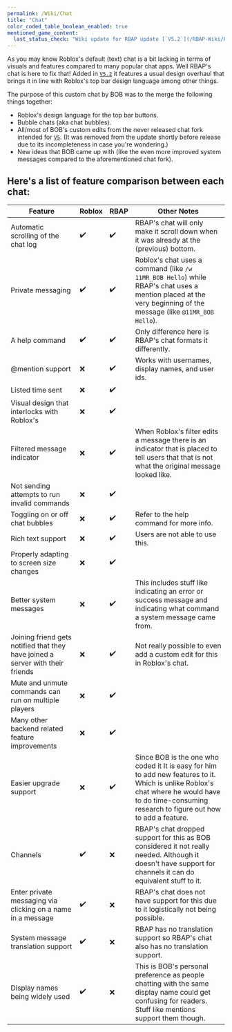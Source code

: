 ```yaml
---
permalink: /Wiki/Chat
title: "Chat"
color_coded_table_boolean_enabled: true
mentioned_game_content:
  last_status_check: "Wiki update for RBAP update [`V5.2`](/RBAP-Wiki/Posts/Update-Log/5-2-0)"
---
```


As you may know Roblox's default (text) chat is a bit lacking in terms of visuals and features compared to many popular chat apps. Well RBAP's chat is here to fix that! Added in [`V5.2`](/RBAP-Wiki/Posts/Update-Log/5-2-0) it features a usual design overhaul that brings it in line with Roblox's top bar design language among other things.

The purpose of this custom chat by BOB was to the merge the following things together:
* Roblox's design language for the top bar buttons.
* Bubble chats (aka chat bubbles).
* All/most of BOB's custom edits from the never released chat fork intended for [`V5`](/RBAP-Wiki/Posts/Update-Log/5-0-0). (It was removed from the update shortly before release due to its incompleteness in case you're wondering.)
* New ideas that BOB came up with (like the even more improved system messages compared to the aforementioned chat fork).

## Here's a list of feature comparison between each chat:

| Feature | Roblox | RBAP | Other Notes |
|-|-|-|-|
| Automatic scrolling of the chat log												| ✔️ | ✔️ | RBAP's chat will only make it scroll down when it was already at the (previous) bottom. |
| Private messaging																	| ✔️ | ✔️ | Roblox's chat uses a command (like `/w 11MR_BOB Hello`) while RBAP's chat uses a mention placed at the very beginning of the message (like `@11MR_BOB Hello`). |
| A help command																	| ✔️ | ✔️ | Only difference here is RBAP's chat formats it differently. |
| @mention support																	| ❌ | ✔️ | Works with usernames, display names, and user ids. |
| Listed time sent																	| ❌ | ✔️ |  |
| Visual design that interlocks with Roblox's										| ❌ | ✔️ |  |
| Filtered message indicator														| ❌ | ✔️ | When Roblox's filter edits a message there is an indicator that is placed to tell users that that is not what the original message looked like. |
| Not sending attempts to run invalid commands										| ❌ | ✔️ |  |
| Toggling on or off chat bubbles													| ❌ | ✔️ | Refer to the help command for more info. |
| Rich text support																	| ❌ | ✔️ | Users are not able to use this. |
| Properly adapting to screen size changes											| ❌ | ✔️ |  |
| Better system messages															| ❌ | ✔️ | This includes stuff like indicating an error or success message and indicating what command a system message came from. |
| Joining friend gets notified that they have joined a server with their friends	| ❌ | ✔️ | Not really possible to even add a custom edit for this in Roblox's chat. |
| Mute and unmute commands can run on multiple players								| ❌ | ✔️ |  |
| Many other backend related feature improvements									| ❌ | ✔️ |  |
| Easier upgrade support															| ❌ | ✔️ | Since BOB is the one who coded it It is easy for him to add new features to it. Which is unlike Roblox's chat where he would have to do time-consuming research to figure out how to add a feature. |
| Channels																			| ✔️ | ❌ | RBAP's chat dropped support for this as BOB considered it not really needed. Although it doesn't have support for channels it can do equivalent stuff to it. |
| Enter private messaging via clicking on a name in a message						| ✔️ | ❌ | RBAP's chat does not have support for this due to it logistically not being possible. |
| System message translation support												| ✔️ | ❌ | RBAP has no translation support so RBAP's chat also has no translation support. |
| Display names being widely used													| ✔️ | ❌ | This is BOB's personal preference as people chatting with the same display name could get confusing for readers. Stuff like mentions support them though. |